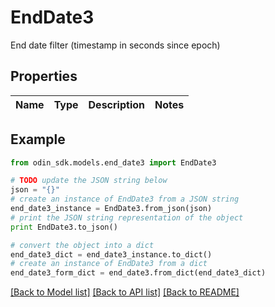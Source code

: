# EndDate3

End date filter (timestamp in seconds since epoch)

## Properties

Name | Type | Description | Notes
------------ | ------------- | ------------- | -------------

## Example

```python
from odin_sdk.models.end_date3 import EndDate3

# TODO update the JSON string below
json = "{}"
# create an instance of EndDate3 from a JSON string
end_date3_instance = EndDate3.from_json(json)
# print the JSON string representation of the object
print EndDate3.to_json()

# convert the object into a dict
end_date3_dict = end_date3_instance.to_dict()
# create an instance of EndDate3 from a dict
end_date3_form_dict = end_date3.from_dict(end_date3_dict)
```
[[Back to Model list]](../README.md#documentation-for-models) [[Back to API list]](../README.md#documentation-for-api-endpoints) [[Back to README]](../README.md)


